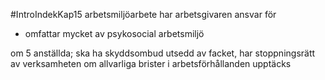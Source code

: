 #IntroIndekKap15
arbetsmiljöarbete har arbetsgivaren ansvar för
- omfattar mycket av psykosocial arbetsmiljö

om 5 anställda; ska ha skyddsombud utsedd av facket, har stoppningsrätt av verksamheten om allvarliga brister i arbetsförhållanden upptäcks
